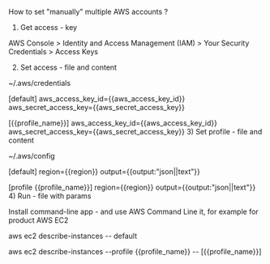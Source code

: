 How to set "manually" multiple AWS accounts ?
1) Get access - key

AWS Console > Identity and Access Management (IAM) > Your Security Credentials > Access Keys

2) Set access - file and content

~/.aws/credentials

[default]
aws_access_key_id={{aws_access_key_id}}
aws_secret_access_key={{aws_secret_access_key}}

[{{profile_name}}]
aws_access_key_id={{aws_access_key_id}}
aws_secret_access_key={{aws_secret_access_key}}
3) Set profile - file and content

~/.aws/config

[default]
region={{region}}
output={{output:"json||text"}}

[profile {{profile_name}}]
region={{region}}
output={{output:"json||text"}}
4) Run - file with params

Install command-line app - and use AWS Command Line it, for example for product AWS EC2

aws ec2 describe-instances -- default

aws ec2 describe-instances --profile {{profile_name}} -- [{{profile_name}}]
